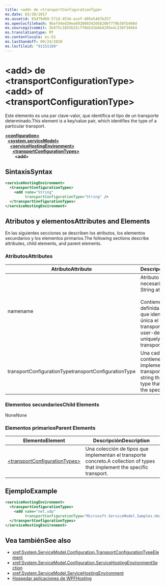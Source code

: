 ```yaml
---
title: <add> de <transportConfigurationType>
ms.date: 03/30/2017
ms.assetid: 03d79db9-571d-4534-acef-d05e5467b257
ms.openlocfilehash: 9bef44ed39ee892080342058206f779b38fb460d
ms.sourcegitcommit: 5b475c1855b32cf78d2d1bbb4295e4c236f39464
ms.translationtype: MT
ms.contentlocale: es-ES
ms.lasthandoff: 09/24/2020
ms.locfileid: "91151160"
---
```

# <a name="add-of-transportconfigurationtype"></a><span data-ttu-id="50114-102">\<add> de \<transportConfigurationType></span><span class="sxs-lookup"><span data-stu-id="50114-102">\<add> of \<transportConfigurationType></span></span>

<span data-ttu-id="50114-103">Este elemento es una par clave-valor, que identifica el tipo de un transporte determinado.</span><span class="sxs-lookup"><span data-stu-id="50114-103">This element is a key/value pair, which identifies the type of a particular transport.</span></span>  
  
[**\<configuration>**](../configuration-element.md)\
&nbsp;&nbsp;[**\<system.serviceModel>**](system-servicemodel.md)\
&nbsp;&nbsp;&nbsp;&nbsp;[**\<serviceHostingEnvironment>**](servicehostingenvironment.md)\
&nbsp;&nbsp;&nbsp;&nbsp;&nbsp;&nbsp;[**\<transportConfigurationTypes>**](transportconfigurationtypes.md)\
&nbsp;&nbsp;&nbsp;&nbsp;&nbsp;&nbsp;&nbsp;&nbsp;**\<add>**  
  
## <a name="syntax"></a><span data-ttu-id="50114-104">Sintaxis</span><span class="sxs-lookup"><span data-stu-id="50114-104">Syntax</span></span>  
  
```xml  
<serviceHostingEnvironment>
  <transportConfigurationTypes>
    <add name="String"
         transportConfigurationType="String" />
  </transportConfigurationTypes>
</serviceHostingEnvironment>
```  
  
## <a name="attributes-and-elements"></a><span data-ttu-id="50114-105">Atributos y elementos</span><span class="sxs-lookup"><span data-stu-id="50114-105">Attributes and Elements</span></span>  

 <span data-ttu-id="50114-106">En las siguientes secciones se describen los atributos, los elementos secundarios y los elementos primarios.</span><span class="sxs-lookup"><span data-stu-id="50114-106">The following sections describe attributes, child elements, and parent elements.</span></span>  
  
### <a name="attributes"></a><span data-ttu-id="50114-107">Atributos</span><span class="sxs-lookup"><span data-stu-id="50114-107">Attributes</span></span>  
  
|<span data-ttu-id="50114-108">Atributo</span><span class="sxs-lookup"><span data-stu-id="50114-108">Attribute</span></span>|<span data-ttu-id="50114-109">Descripción</span><span class="sxs-lookup"><span data-stu-id="50114-109">Description</span></span>|  
|---------------|-----------------|  
|<span data-ttu-id="50114-110">name</span><span class="sxs-lookup"><span data-stu-id="50114-110">name</span></span>|<span data-ttu-id="50114-111">Atributo de cadena necesario.</span><span class="sxs-lookup"><span data-stu-id="50114-111">Required String attribute.</span></span><br /><br /> <span data-ttu-id="50114-112">Contiene una clave definida por el usuario que identifica de forma única el tipo de transporte.</span><span class="sxs-lookup"><span data-stu-id="50114-112">Contains a user-defined key that uniquely identifies the transport type.</span></span>|  
|<span data-ttu-id="50114-113">transportConfigurationType</span><span class="sxs-lookup"><span data-stu-id="50114-113">transportConfigurationType</span></span>|<span data-ttu-id="50114-114">Una cadena que contiene el tipo que implementa el transporte concreto.</span><span class="sxs-lookup"><span data-stu-id="50114-114">A string that contains the type that implements the specific transport.</span></span>|  
  
### <a name="child-elements"></a><span data-ttu-id="50114-115">Elementos secundarios</span><span class="sxs-lookup"><span data-stu-id="50114-115">Child Elements</span></span>  

 <span data-ttu-id="50114-116">None</span><span class="sxs-lookup"><span data-stu-id="50114-116">None</span></span>  
  
### <a name="parent-elements"></a><span data-ttu-id="50114-117">Elementos primarios</span><span class="sxs-lookup"><span data-stu-id="50114-117">Parent Elements</span></span>  
  
|<span data-ttu-id="50114-118">Elemento</span><span class="sxs-lookup"><span data-stu-id="50114-118">Element</span></span>|<span data-ttu-id="50114-119">Descripción</span><span class="sxs-lookup"><span data-stu-id="50114-119">Description</span></span>|  
|-------------|-----------------|  
|[\<transportConfigurationTypes>](transportconfigurationtypes.md)|<span data-ttu-id="50114-120">Una colección de tipos que implementan el transporte concreto.</span><span class="sxs-lookup"><span data-stu-id="50114-120">A collection of types that implement the specific transport.</span></span>|  
  
## <a name="example"></a><span data-ttu-id="50114-121">Ejemplo</span><span class="sxs-lookup"><span data-stu-id="50114-121">Example</span></span>  
  
```xml  
<serviceHostingEnvironment>
  <transportConfigurationTypes>
    <add name="net.udp"
         transportConfigurationType="Microsoft.ServiceModel.Samples.Hosting.HostedUdpTransportConfiguration, UdpActivation, Version=1.0.0.0, Culture=neutral, PublicKeyToken=6fa904d2da1848d6" />
  </transportConfigurationTypes>
</serviceHostingEnvironment>
```  
  
## <a name="see-also"></a><span data-ttu-id="50114-122">Vea también</span><span class="sxs-lookup"><span data-stu-id="50114-122">See also</span></span>

- <xref:System.ServiceModel.Configuration.TransportConfigurationTypeElement>
- <xref:System.ServiceModel.Configuration.ServiceHostingEnvironmentSection>
- <xref:System.ServiceModel.ServiceHostingEnvironment>
- [<span data-ttu-id="50114-123">Hospedar aplicaciones de WPF</span><span class="sxs-lookup"><span data-stu-id="50114-123">Hosting</span></span>](../../../wcf/feature-details/hosting.md)
